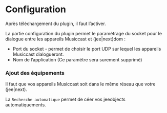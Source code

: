 # Configuration

Après téléchargement du plugin, il faut l’activer.

La partie configuration du plugin permet le paramétrage du socket pour le dialogue entre les appareils Musiccast et (jee\|next)dom :

* Port du socket - permet de choisir le port UDP sur lequel les appareils Musiccast dialogueront.
* Nom de l’application (Ce paramétre sera surement supprimé)

### Ajout des équipements

Il faut que vos appareils Musiccast soit dans le même réseau que votre (jee|next).

La `Recherche automatique` permet de céer vos jeeobjects automatiquements.
